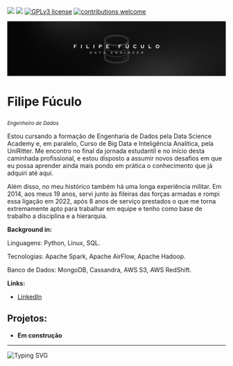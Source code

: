 [![](https://img.shields.io/badge/fuculo-linkedin-blue?style=plano)](https://www.linkedin.com/in/filipe-fuculo/) 
[![](https://img.shields.io/badge/Python-3.7%2B-green?style=plano)](https://www.python.org/downloads/release/python-365/) 
[![GPLv3 license](https://img.shields.io/badge/License-GPLv3-yellow?style=plano)](http://perso.crans.org/besson/LICENSE.html) 
[![contributions welcome](https://img.shields.io/badge/contributions-welcome-red?style=plano)](https://github.com/fuculo/Engenharia-de-Dados/issues)

<p align="center">
  <img src="Black Gradient Minimalist Corporate Business Personal Profile New LinkedIn Banner.png" >
</p>

# Filipe Fúculo
<sub>*Engenheiro de Dados*</sub>

Estou cursando a formação de Engenharia de Dados pela Data Science Academy e, em paralelo, Curso de Big Data e Inteligência Analítica, pela UniRitter. Me encontro no final da jornada estudantil e no início desta caminhada profissional, e estou disposto a assumir novos desafios em que eu possa aprender ainda mais pondo em prática o conhecimento que já adquiri até aqui.

Além disso, no meu histórico também há uma longa experiência militar. Em 2014, aos meus 19 anos, servi junto às fileiras das forças armadas e rompi essa ligação em 2022, após 8 anos de serviço prestados o que me torna extremamente apto para trabalhar em equipe e tenho como base de trabalho a disciplina e a hierarquia.




**Background in:** 
  
Linguagens: Python, Linux, SQL.

Tecnologias: Apache Spark, Apache AirFlow, Apache Hadoop.

Banco de Dados: MongoDB, Cassandra, AWS S3, AWS RedShift.

**Links:**
* [LinkedIn](https://www.linkedin.com/in/filipe-fuculo/)



## Projetos:


* **Em construção** 





---
<img src="https://readme-typing-svg.herokuapp.com?font=Caprasimo&size=16&pause=1000&color=000000&background=FF090900&width=500&lines=ENGENHEIRO+DE+DADOS+EM+CONSTANTE+APRENDIZADO!" alt="Typing SVG" /></a>

<!---
fuculo/fuculo is a ✨ special ✨ repository because its `README.md` (this file) appears on your GitHub profile.
You can click the Preview link to take a look at your changes.
--->
